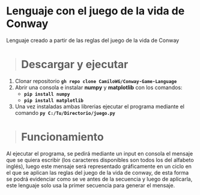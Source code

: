 # Lenguaje con el juego de la vida de Conway
Lenguaje creado a partir de las reglas del juego de la vida de Conway

># Descargar y ejecutar

1. Clonar repositorio **`gh repo clone CamiloWG/Conway-Game-Language`**
2. Abrir una consola e instalar **numpy** y **matplotlib** con los comandos:
    - **`pip install numpy`**
    - **`pip install matplotlib`**
3. Una vez instaladas ambas librerias ejecutar el programa mediante el comando **`py C:/Tu/Directorio/juego.py`**


># Funcionamiento
Al ejecutar el programa, se pedirá mediante un input en consola el mensaje que se quiera escribir (los caracteres disponibles son todos los del alfabeto inglés), luego este mensaje será representado gráficamente en un ciclo en el que se aplican las reglas del juego de la vida de conway, de esta forma se podrá evidenciar como se ve antes de la secuencia y luego de aplicarla, este lenguaje solo usa la primer secuencia para generar el mensaje.